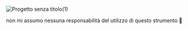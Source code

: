 




![Progetto senza titolo(1)](https://github.com/user-attachments/assets/2b33532b-a336-460b-a32f-51fc88b5fe78)



non mi assumo nessuna responsabilità del utilizzo di questo strumento 🚨



